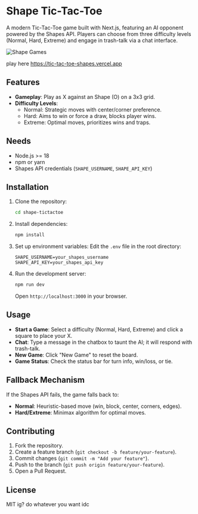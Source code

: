 
# Shape Tic-Tac-Toe

A modern Tic-Tac-Toe game built with Next.js, featuring an AI opponent powered by the Shapes API. Players can choose from three difficulty levels (Normal, Hard, Extreme) and engage in trash-talk via a chat interface.

![Shape Games](https://i.imgur.com/DziE7ZN.png)

play here
https://tic-tac-toe-shapes.vercel.app
## Features
- **Gameplay**: Play as X against an Shape (O) on a 3x3 grid.
- **Difficulty Levels**:
  - Normal: Strategic moves with center/corner preference.
  - Hard: Aims to win or force a draw, blocks player wins.
  - Extreme: Optimal moves, prioritizes wins and traps.
   
## Needs
- Node.js >= 18
- npm or yarn
- Shapes API credentials (`SHAPE_USERNAME`, `SHAPE_API_KEY`)

## Installation
1. Clone the repository:
   ```bash
   cd shape-tictactoe
   ```
2. Install dependencies:
   ```bash
   npm install
   ```
3. Set up environment variables:
   Edit the `.env` file in the root directory:
   ```env
   SHAPE_USERNAME=your_shapes_username
   SHAPE_API_KEY=your_shapes_api_key
   ```
4. Run the development server:
   ```bash
   npm run dev
   ```
   Open `http://localhost:3000` in your browser.

## Usage
- **Start a Game**: Select a difficulty (Normal, Hard, Extreme) and click a square to place your X.
- **Chat**: Type a message in the chatbox to taunt the AI; it will respond with trash-talk.
- **New Game**: Click "New Game" to reset the board.
- **Game Status**: Check the status bar for turn info, win/loss, or tie.

## Fallback Mechanism
If the Shapes API fails, the game falls back to:
- **Normal**: Heuristic-based move (win, block, center, corners, edges).
- **Hard/Extreme**: Minimax algorithm for optimal moves.

## Contributing
1. Fork the repository.
2. Create a feature branch (`git checkout -b feature/your-feature`).
3. Commit changes (`git commit -m "Add your feature"`).
4. Push to the branch (`git push origin feature/your-feature`).
5. Open a Pull Request.

## License 
MIT ig? do whatever you want idc 
